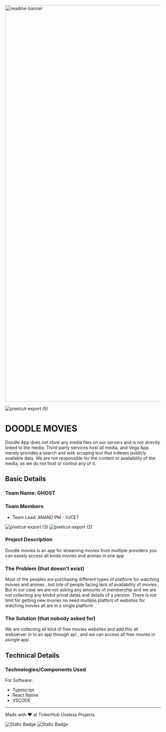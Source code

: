 <img width="1280" alt="readme-banner" src="https://github.com/user-attachments/assets/35332e92-44cb-425b-9dff-27bcf1023c6c">

![pixelcut-export (5)](https://github.com/user-attachments/assets/3b3a2eff-5577-4b7e-9790-e559c74d26e7)
# DOODLE MOVIES
Doodle App does not store any media files on our servers and is not directly linked to the media. Third-party services host all media, and Vega App merely provides a search and web scraping tool that indexes publicly available data. We are not responsible for the content or availability of the media, as we do not host or control any of it.

## Basic Details
### Team Name: GHOST

### Team Members
- Team Lead: ANAND PM - VJCET

![pixelcut-export (3)](https://github.com/user-attachments/assets/fddcccda-6071-464c-84f1-f6c9f180d3d9)
![pixelcut-export (2)](https://github.com/user-attachments/assets/b0d6f98e-e18d-4b3e-94c2-9d01ae163dd5)
### Project Description
Doodle movies is an app for streaming movies from multiple providers you can easely access all kinda movies and animes in one app

### The Problem (that doesn't exist)
Most of the peoples are purchasing different types of platform for watching movies and animes , but lote of people facing lack of availability of movies ,
But in our case we are not asking any amounts of membership and we are not collecting any kindof privat datas and details of a persion. 
There is not limit for getting new movies no need multiple platfors of websites for watching movies all are in a single platform .

### The Solution (that nobody asked for)
We are collecting all kind of free movies websites and add this all webserver in to an app through api , and we can access all free movies in asingle app .

## Technical Details
### Technologies/Components Used
For Software:
- Typescript
- React Native
- VSCODE


---
Made with ❤️ at TinkerHub Useless Projects 

![Static Badge](https://img.shields.io/badge/TinkerHub-24?color=%23000000&link=https%3A%2F%2Fwww.tinkerhub.org%2F)
![Static Badge](https://img.shields.io/badge/UselessProject--24-24?link=https%3A%2F%2Fwww.tinkerhub.org%2Fevents%2FQ2Q1TQKX6Q%2FUseless%2520Projects)


